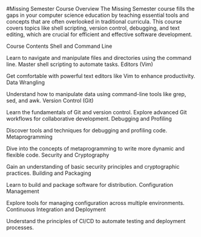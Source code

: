 #Missing Semester Course
Overview
The Missing Semester course fills the gaps in your computer science education by teaching essential tools and concepts that are often overlooked in traditional curricula. This course covers topics like shell scripting, version control, debugging, and text editing, which are crucial for efficient and effective software development.

Course Contents
Shell and Command Line

Learn to navigate and manipulate files and directories using the command line.
Master shell scripting to automate tasks.
Editors (Vim)

Get comfortable with powerful text editors like Vim to enhance productivity.
Data Wrangling

Understand how to manipulate data using command-line tools like grep, sed, and awk.
Version Control (Git)

Learn the fundamentals of Git and version control.
Explore advanced Git workflows for collaborative development.
Debugging and Profiling

Discover tools and techniques for debugging and profiling code.
Metaprogramming

Dive into the concepts of metaprogramming to write more dynamic and flexible code.
Security and Cryptography

Gain an understanding of basic security principles and cryptographic practices.
Building and Packaging

Learn to build and package software for distribution.
Configuration Management

Explore tools for managing configuration across multiple environments.
Continuous Integration and Deployment

Understand the principles of CI/CD to automate testing and deployment processes.
